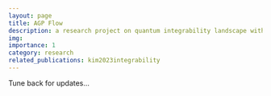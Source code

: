 ```yaml
---
layout: page
title: AGP Flow
description: a research project on quantum integrability landscape with Anatoli Polkovnikov
img:
importance: 1
category: research
related_publications: kim2023integrability
---
```


Tune back for updates...